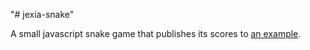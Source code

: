 "# jexia-snake" 

A small javascript snake game that publishes its scores to [an example](http://jexia.com/ "Jexia").
